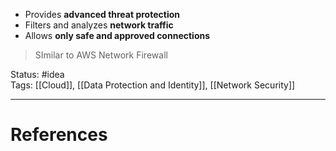 - ﻿﻿Provides **advanced threat protection**
- ﻿﻿Filters and analyzes **network traffic**
- ﻿﻿Allows **only safe and approved connections**

> SImilar to AWS Network Firewall

Status: #idea  
Tags:   [[Cloud]], [[Data Protection and Identity]], [[Network Security]]

---
# References